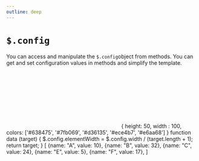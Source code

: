 ```yaml
---
outline: deep
---
```


# `$.config`

You can access and manipulate the `$.config`object from methods. You can get and set configuration 
values in methods and simplify the template.

<ClientOnly>
<grapper-view id="config-03" style="width:50%">
  <svg g-bind:viewBox="[0, 0, $.config.width, $.config.height]">
    <g g-for="(record, n) of data">
      <rect g-bind:x="n * $.config.elementWidth"
            g-bind:y="$.config.height - ($.config.height * record.value / data.$max('value'))"
            g-bind:height="$.config.height * record.value / data.$max('value')"
            g-bind:width="$.config.elementWidth"
            g-bind:fill="$.config.colors[n]"/>
    </g>
  </svg>
  <g-script type="config">
  {
    height: 50,
    width : 100,
    colors: ['#638475', '#7fb069', '#d36135',  '#ece4b7', '#e6aa68']
  }
  </g-script>
  <g-script type="methods">
    function data (target) {
      $.config.elementWidth = $.config.width / (target.length + 1);
      return target;
    }
  </g-script>
  <g-script type="data">[
    {name: "A", value: 10},
    {name: "B", value: 32},
    {name: "C", value: 24},
    {name: "E", value: 5},
    {name: "F", value: 17},
  ]</g-script>
</grapper-view>
<g-editor href="#config-03" lines-highlight="26"></g-editor>
</ClientOnly>
